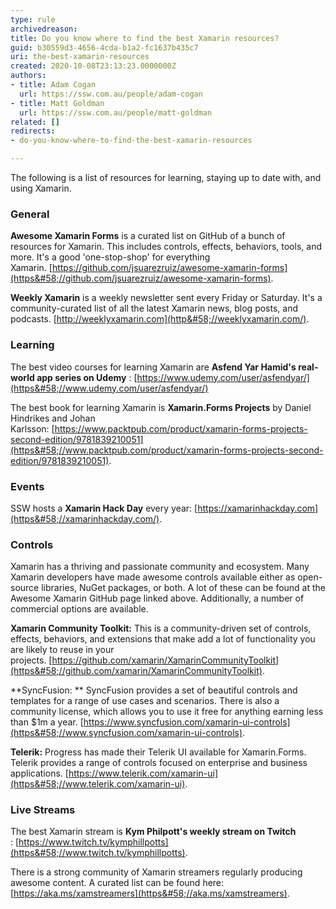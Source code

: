 ```yaml
---
type: rule
archivedreason: 
title: Do you know where to find the best Xamarin resources?
guid: b30559d3-4656-4cda-b1a2-fc1637b435c7
uri: the-best-xamarin-resources
created: 2020-10-08T23:13:23.0000000Z
authors:
- title: Adam Cogan
  url: https://ssw.com.au/people/adam-cogan
- title: Matt Goldman
  url: https://ssw.com.au/people/matt-goldman
related: []
redirects:
- do-you-know-where-to-find-the-best-xamarin-resources

---
```


The following is a list of resources for learning, staying up to date with, and using Xamarin.

<!--endintro-->

### General


**Awesome Xamarin Forms** is a curated list on GitHub of a bunch of resources for Xamarin. This includes controls, effects, behaviors, tools, and more. It's a good 'one-stop-shop' for everything Xamarin. [https://github.com/jsuarezruiz/awesome-xamarin-forms](https&#58;//github.com/jsuarezruiz/awesome-xamarin-forms).

**Weekly Xamarin** is a weekly newsletter sent every Friday or Saturday. It's a community-curated list of all the latest Xamarin news, blog posts, and podcasts. [http://weeklyxamarin.com](http&#58;//weeklyxamarin.com/).

### Learning


The best video courses for learning Xamarin are  **Asfend Yar Hamid's real-world app series on Udemy** : [https://www.udemy.com/user/asfendyar/](https&#58;//www.udemy.com/user/asfendyar/)

The best book for learning Xamarin is  **Xamarin.Forms Projects** by Daniel Hindrikes and Johan Karlsson: [https://www.packtpub.com/product/xamarin-forms-projects-second-edition/9781839210051](https&#58;//www.packtpub.com/product/xamarin-forms-projects-second-edition/9781839210051).

### Events


SSW hosts a  **Xamarin Hack Day** every year: [https://xamarinhackday.com](https&#58;//xamarinhackday.com/).

### Controls


Xamarin has a thriving and passionate community and ecosystem. Many Xamarin developers have made awesome controls available either as open-source libraries, NuGet packages, or both. A lot of these can be found at the Awesome Xamarin GitHub page linked above. Additionally, a number of commercial options are available.

**Xamarin Community Toolkit:** This is a community-driven set of controls, effects, behaviors, and extensions that make add a lot of functionality you are likely to reuse in your projects. [https://github.com/xamarin/XamarinCommunityToolkit](https&#58;//github.com/xamarin/XamarinCommunityToolkit).

**SyncFusion: ** SyncFusion provides a set of beautiful controls and templates for a range of use cases and scenarios. There is also a community license, which allows you to use it free for anything earning less than $1m a year. [https://www.syncfusion.com/xamarin-ui-controls](https&#58;//www.syncfusion.com/xamarin-ui-controls).

**Telerik:** Progress has made their Telerik UI available for Xamarin.Forms. Telerik provides a range of controls focused on enterprise and business applications. [https://www.telerik.com/xamarin-ui](https&#58;//www.telerik.com/xamarin-ui).

### Live Streams


The best Xamarin stream is  **Kym Philpott's weekly stream on Twitch** : [https://www.twitch.tv/kymphillpotts](https&#58;//www.twitch.tv/kymphillpotts).

There is a strong community of Xamarin streamers regularly producing awesome content. A curated list can be found here: [https://aka.ms/xamstreamers](https&#58;//aka.ms/xamstreamers).

